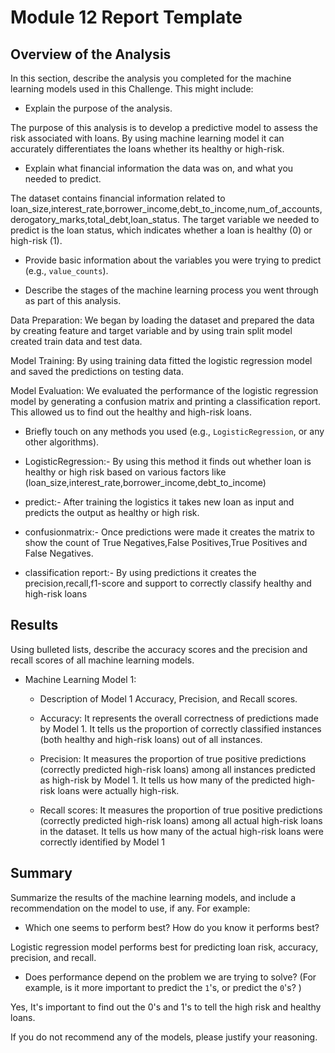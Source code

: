 # Module 12 Report Template

## Overview of the Analysis

In this section, describe the analysis you completed for the machine learning models used in this Challenge. This might include:

* Explain the purpose of the analysis.

The purpose of this analysis is to develop a predictive model to  assess the risk associated with loans. 
By using machine learning model it can accurately differentiates the loans whether its healthy or high-risk.

* Explain what financial information the data was on, and what you needed to predict.

The dataset contains financial information related to loan_size,interest_rate,borrower_income,debt_to_income,num_of_accounts,derogatory_marks,total_debt,loan_status. 
The target variable we needed to predict is the loan status, which indicates whether a loan is healthy (0) or high-risk (1).

* Provide basic information about the variables you were trying to predict (e.g., `value_counts`).


* Describe the stages of the machine learning process you went through as part of this analysis.

Data Preparation: We began by loading the dataset and prepared the data by creating feature and target variable and by using train split model created train data and test data.

Model Training: By using training data fitted the logistic regression model and saved the predictions on testing data.

Model Evaluation: We evaluated the performance of the logistic regression model by generating a confusion matrix and printing a classification report. This allowed us to find out the healthy and high-risk loans.

* Briefly touch on any methods you used (e.g., `LogisticRegression`, or any other algorithms).

* LogisticRegression:- By using this method it finds out whether loan is healthy or high risk based on various factors like (loan_size,interest_rate,borrower_income,debt_to_income)
* predict:- After training the logistics it takes new loan as input and predicts the output as healthy or high risk.
* confusionmatrix:- Once predictions were made it creates the matrix to show the count of True Negatives,False Positives,True Positives and False Negatives.
* classification report:- By using predictions it creates the precision,recall,f1-score and support to correctly classify healthy and high-risk loans


## Results

Using bulleted lists, describe the accuracy scores and the precision and recall scores of all machine learning models.

* Machine Learning Model 1:
    * Description of Model 1 Accuracy, Precision, and Recall scores.

    * Accuracy: It represents the overall correctness of predictions made by Model 1. It tells us the proportion of correctly classified instances (both healthy and high-risk loans) out of all instances. 
    * Precision: It measures the proportion of true positive predictions (correctly predicted high-risk loans) among all instances predicted as high-risk by Model 1. It tells us how many of the predicted high-risk loans were actually high-risk.
    * Recall scores: It measures the proportion of true positive predictions (correctly predicted high-risk loans) among all actual high-risk loans in the dataset. It tells us how many of the actual high-risk loans were correctly identified by Model 1

## Summary

Summarize the results of the machine learning models, and include a recommendation on the model to use, if any. For example:

* Which one seems to perform best? How do you know it performs best?

Logistic regression model performs best for predicting loan risk, accuracy, precision, and recall.

* Does performance depend on the problem we are trying to solve? (For example, is it more important to predict the `1`'s, or predict the `0`'s? )

Yes, It's important to find out the 0's and 1's to tell the high risk and healthy loans.

If you do not recommend any of the models, please justify your reasoning.
